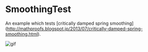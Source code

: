 SmoothingTest
=============

An example which tests [critically damped spring smoothing]
(http://mathproofs.blogspot.jp/2013/07/critically-damped-spring-smoothing.html).

![gif](https://49.media.tumblr.com/4e1aa36b67b22d2702fcfa55b0a738eb/tumblr_o0oyn7SKep1qio469o1_400.gif)
